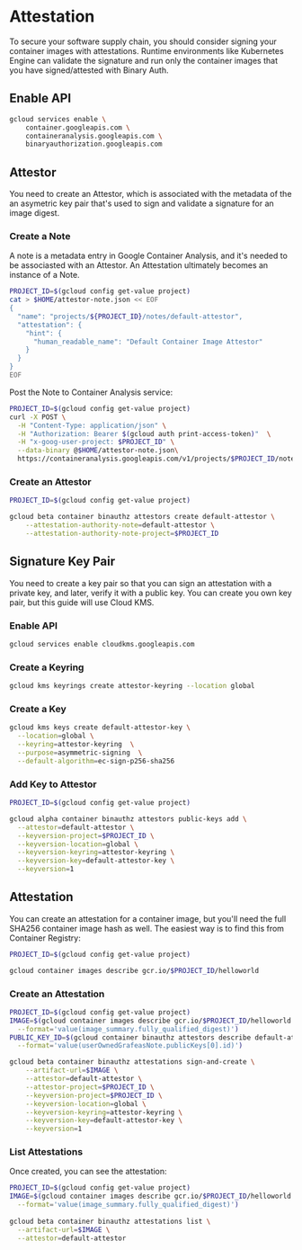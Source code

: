 # Attestation

To secure your software supply chain, you should consider signing your container images with attestations. Runtime environments like Kubernetes Engine can validate the signature and run only the container images that you have signed/attested with Binary Auth.

## Enable API

```bash
gcloud services enable \
    container.googleapis.com \
    containeranalysis.googleapis.com \
    binaryauthorization.googleapis.com
```

## Attestor

You need to create an Attestor, which is associated with the metadata of the an asymetric key pair that's used to sign and validate a signature for an image digest.

### Create a Note

A note is a metadata entry in Google Container Analysis, and it's needed to be associasted with an Attestor. An Attestation ultimately becomes an instance of a Note. 

```bash
PROJECT_ID=$(gcloud config get-value project)
cat > $HOME/attestor-note.json << EOF
{
  "name": "projects/${PROJECT_ID}/notes/default-attestor",
  "attestation": {
    "hint": {
      "human_readable_name": "Default Container Image Attestor"
    }
  }
}
EOF
```

Post the Note to Container Analysis service:

```bash
PROJECT_ID=$(gcloud config get-value project)
curl -X POST \
  -H "Content-Type: application/json" \
  -H "Authorization: Bearer $(gcloud auth print-access-token)"  \
  -H "x-goog-user-project: $PROJECT_ID" \
  --data-binary @$HOME/attestor-note.json\
  https://containeranalysis.googleapis.com/v1/projects/$PROJECT_ID/notes/?noteId=default-attestor
```

### Create an Attestor

```bash
PROJECT_ID=$(gcloud config get-value project)

gcloud beta container binauthz attestors create default-attestor \
    --attestation-authority-note=default-attestor \
    --attestation-authority-note-project=$PROJECT_ID
```

## Signature Key Pair

You need to create a key pair so that you can sign an attestation with a private key, and later, verify it with a public key. You can create you own key pair, but this guide will use Cloud KMS.

### Enable API

```bash
gcloud services enable cloudkms.googleapis.com
```

### Create a Keyring

```bash
gcloud kms keyrings create attestor-keyring --location global
```

### Create a Key

```bash
gcloud kms keys create default-attestor-key \
  --location=global \
  --keyring=attestor-keyring  \
  --purpose=asymmetric-signing  \
  --default-algorithm=ec-sign-p256-sha256
```

### Add Key to Attestor

```bash
PROJECT_ID=$(gcloud config get-value project)

gcloud alpha container binauthz attestors public-keys add \
  --attestor=default-attestor \
  --keyversion-project=$PROJECT_ID \
  --keyversion-location=global \
  --keyversion-keyring=attestor-keyring \
  --keyversion-key=default-attestor-key \
  --keyversion=1
```

## Attestation

You can create an attestation for a container image, but you'll need the full SHA256 container image hash as well. The easiest way is to find this from Container Registry:

```bash
PROJECT_ID=$(gcloud config get-value project)

gcloud container images describe gcr.io/$PROJECT_ID/helloworld
```

### Create an Attestation

```bash
PROJECT_ID=$(gcloud config get-value project)
IMAGE=$(gcloud container images describe gcr.io/$PROJECT_ID/helloworld \
  --format='value(image_summary.fully_qualified_digest)')
PUBLIC_KEY_ID=$(gcloud container binauthz attestors describe default-attestor \
  --format='value(userOwnedGrafeasNote.publicKeys[0].id)')

gcloud beta container binauthz attestations sign-and-create \
    --artifact-url=$IMAGE \
    --attestor=default-attestor \
    --attestor-project=$PROJECT_ID \
    --keyversion-project=$PROJECT_ID \
    --keyversion-location=global \
    --keyversion-keyring=attestor-keyring \
    --keyversion-key=default-attestor-key \
    --keyversion=1
```

### List Attestations

Once created, you can see the attestation:

```bash
PROJECT_ID=$(gcloud config get-value project)
IMAGE=$(gcloud container images describe gcr.io/$PROJECT_ID/helloworld \
  --format='value(image_summary.fully_qualified_digest)')
  
gcloud beta container binauthz attestations list \
  --artifact-url=$IMAGE \
  --attestor=default-attestor
```

